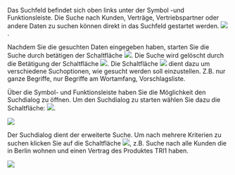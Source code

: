 Das Suchfeld befindet sich oben links unter der Symbol -und Funktionsleiste.
Die Suche nach Kunden, Verträge, Vertriebspartner oder andere Daten zu suchen können  direkt in das Suchfeld gestartet werden. ![](http://xpecto.github.io/docs/img/img_1425898635719.png). 

Nachdem Sie die gesuchten Daten eingegeben haben, starten Sie die Suche durch betätigen der Schaltfläche ![](http://xpecto.github.io/docs/img/img_1430301774652.png). 
Die Suche wird gelöscht durch die Betätigung der Schaltfläche ![](http://xpecto.github.io/docs/img/img_1429098613885.png). Die Schaltfläche ![](http://xpecto.github.io/docs/img/img_1430302905891.png) dient dazu um verschiedene Suchoptionen, wie gesucht  werden soll einzustellen. Z.B. nur ganze Begriffe, nur Begriffe am Wortamfang, Vorschlagsliste.

Über die Symbol- und Funktionsleiste haben Sie die Möglichkeit den Suchdialog zu öffnen. Um den Suchdialog zu starten  wählen Sie dazu die Schaltfläche: ![](http://xpecto.github.io/docs/img/img_1429027888314.png).

![](http://xpecto.github.io/docs/img/img_1437999785393.png)

 Der Suchdialog dient der erweiterte Suche. Um nach mehrere Kriterien zu suchen klicken Sie auf die Schaltfläche ![](http://xpecto.github.io/docs/img/img_1438066313704.png), z.B. Suche nach alle Kunden die in Berlin wohnen und einen Vertrag des Produktes TRI1 haben.

 
![](http://xpecto.github.io/docs/img/img_1437999710660.png)